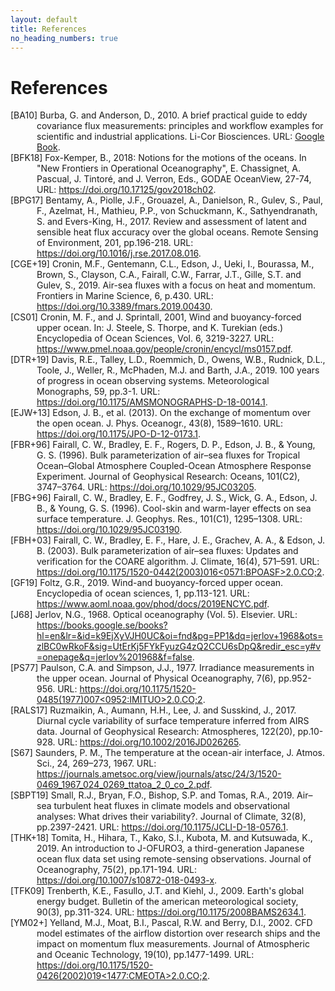 ```yaml
---
layout: default
title: References
no_heading_numbers: true
---
```


# References

<div id="BA10" class="reference">
[BA10] Burba, G. and Anderson, D., 2010. A brief practical guide to eddy covariance flux measurements: principles and workflow examples for scientific and industrial applications. Li-Cor Biosciences. URL: <a href="https://books.google.se/books?hl=en&lr=&id=mCsI1_8GdrIC&oi=fnd&pg=PA6&dq=A+Brief+Practical+Guide+to+Eddy+Covariance+Flux+Measurements:+Principles+and+Workflow+Examples+for+Scientific+and+Industrial+Applications&ots=TMPk3_Uk8Y&sig=GUa0x8L60KvtJlMslJ2ktmbJZVw&redir_esc=y#v=onepage&q=A%20Brief%20Practical%20Guide%20to%20Eddy%20Covariance%20Flux%20Measurements%3A%20Principles%20and%20Workflow%20Examples%20for%20Scientific%20and%20Industrial%20Applications&f=false">Google Book</a>.
</div>

<div id="BFK18" class="reference">
[BFK18] Fox-Kemper, B., 2018: Notions for the motions of the oceans. In "New Frontiers in Operational Oceanography", E. Chassignet, A. Pascual, J. Tintoré, and J. Verron, Eds., GODAE OceanView, 27-74, URL: <a href="https://doi.org/10.17125/gov2018ch02">https://doi.org/10.17125/gov2018ch02</a>.
</div>

<div id="BPG17" class="reference">
[BPG17] Bentamy, A., Piolle, J.F., Grouazel, A., Danielson, R., Gulev, S., Paul, F., Azelmat, H., Mathieu, P.P., von Schuckmann, K., Sathyendranath, S. and Evers-King, H., 2017. Review and assessment of latent and sensible heat flux accuracy over the global oceans. Remote Sensing of Environment, 201, pp.196-218. URL: <a href="https://doi.org/10.1016/j.rse.2017.08.016">https://doi.org/10.1016/j.rse.2017.08.016</a>.
</div>

<div id="CGE+19" class="reference">
[CGE+19] Cronin, M.F., Gentemann, C.L., Edson, J., Ueki, I., Bourassa, M., Brown, S., Clayson, C.A., Fairall, C.W., Farrar, J.T., Gille, S.T. and Gulev, S., 2019. Air-sea fluxes with a focus on heat and momentum. Frontiers in Marine Science, 6, p.430. URL: <a href="https://doi.org/10.3389/fmars.2019.00430">https://doi.org/10.3389/fmars.2019.00430</a>.
</div>

<div id="CS01" class="reference">
[CS01] Cronin, M. F., and J. Sprintall, 2001, Wind and buoyancy-forced upper ocean. In: J. Steele, S. Thorpe, and K. Turekian (eds.) Encyclopedia of Ocean Sciences, Vol. 6, 3219-3227. URL: <a href="https://www.pmel.noaa.gov/people/cronin/encycl/ms0157.pdf">https://www.pmel.noaa.gov/people/cronin/encycl/ms0157.pdf</a>.
</div>

<div id="DTR+19" class="reference">
[DTR+19] Davis, R.E., Talley, L.D., Roemmich, D., Owens, W.B., Rudnick, D.L., Toole, J., Weller, R., McPhaden, M.J. and Barth, J.A., 2019. 100 years of progress in ocean observing systems. Meteorological Monographs, 59, pp.3-1. URL: <a href="https://doi.org/10.1175/AMSMONOGRAPHS-D-18-0014.1">https://doi.org/10.1175/AMSMONOGRAPHS-D-18-0014.1</a>.
</div>

<div id="EJW+13" class="reference">
[EJW+13] Edson, J. B., et al. (2013). On the exchange of momentum over the open ocean. J. Phys. Oceanogr., 43(8), 1589–1610. URL: <a href="https://doi.org/10.1175/JPO-D-12-0173.1">https://doi.org/10.1175/JPO-D-12-0173.1</a>.
</div>

<div id="FBR+96" class="reference">
[FBR+96] Fairall, C. W., Bradley, E. F., Rogers, D. P., Edson, J. B., & Young, G. S. (1996). Bulk parameterization of air–sea fluxes for Tropical Ocean–Global Atmosphere Coupled-Ocean Atmosphere Response Experiment. Journal of Geophysical Research: Oceans, 101(C2), 3747–3764. URL: <a href="https://doi.org/10.1029/95JC03205">https://doi.org/10.1029/95JC03205</a>.
</div>

<div id="FBG+96" class="reference">
[FBG+96] Fairall, C. W., Bradley, E. F., Godfrey, J. S., Wick, G. A., Edson, J. B., & Young, G. S. (1996). Cool-skin and warm-layer effects on sea surface temperature. J. Geophys. Res., 101(C1), 1295–1308. URL: <a href="https://doi.org/10.1029/95JC03190">https://doi.org/10.1029/95JC03190</a>.
</div>

<div id="FBH+03" class="reference">
[FBH+03] Fairall, C. W., Bradley, E. F., Hare, J. E., Grachev, A. A., & Edson, J. B. (2003). Bulk parameterization of air–sea fluxes: Updates and verification for the COARE algorithm. J. Climate, 16(4), 571–591. URL: <a href="https://doi.org/10.1175/1520-0442(2003)016<0571:BPOASF>2.0.CO;2">https://doi.org/10.1175/1520-0442(2003)016<0571:BPOASF>2.0.CO;2</a>.
</div>

<div id="GF19" class="reference">
[GF19] Foltz, G.R., 2019. Wind-and buoyancy-forced upper ocean. Encyclopedia of ocean sciences, 1, pp.113-121. URL: <a href="https://www.aoml.noaa.gov/phod/docs/2019ENCYC.pdf">https://www.aoml.noaa.gov/phod/docs/2019ENCYC.pdf</a>.
</div>

<div id="J68" class="reference">
[J68] Jerlov, N.G., 1968. Optical oceanography (Vol. 5). Elsevier. URL: <a href="https://books.google.se/books?hl=en&lr=&id=k9EjXyVJH0UC&oi=fnd&pg=PP1&dq=jerlov+1968&ots=zlBC0wRkoF&sig=UtErKj5FYkFyuzG4zQ2CCU6sDpQ&redir_esc=y#v=onepage&q=jerlov%201968&f=false">https://books.google.se/books?hl=en&lr=&id=k9EjXyVJH0UC&oi=fnd&pg=PP1&dq=jerlov+1968&ots=zlBC0wRkoF&sig=UtErKj5FYkFyuzG4zQ2CCU6sDpQ&redir_esc=y#v=onepage&q=jerlov%201968&f=false</a>.
</div>


<div id="PS77" class="reference">
[PS77] Paulson, C.A. and Simpson, J.J., 1977. Irradiance measurements in the upper ocean. Journal of Physical Oceanography, 7(6), pp.952-956. URL: <a href="https://doi.org/10.1175/1520-0485(1977)007<0952:IMITUO>2.0.CO;2">https://doi.org/10.1175/1520-0485(1977)007<0952:IMITUO>2.0.CO;2</a>.
</div>

<div id="RALS17" class="reference">
[RALS17] Ruzmaikin, A., Aumann, H.H., Lee, J. and Susskind, J., 2017. Diurnal cycle variability of surface temperature inferred from AIRS data. Journal of Geophysical Research: Atmospheres, 122(20), pp.10-928. URL: <a href="https://doi.org/10.1002/2016JD026265">https://doi.org/10.1002/2016JD026265</a>.
</div>

<div id="S67" class="reference">
[S67] Saunders, P. M., The temperature at the ocean-air interface, J. Atmos. Sci., 24, 269–273, 1967. URL: <a href="https://journals.ametsoc.org/view/journals/atsc/24/3/1520-0469_1967_024_0269_ttatoa_2_0_co_2.pdf">https://journals.ametsoc.org/view/journals/atsc/24/3/1520-0469_1967_024_0269_ttatoa_2_0_co_2.pdf</a>.
</div>

<div id="SBPT19" class="reference">
[SBPT19] Small, R.J., Bryan, F.O., Bishop, S.P. and Tomas, R.A., 2019. Air–sea turbulent heat fluxes in climate models and observational analyses: What drives their variability?. Journal of Climate, 32(8), pp.2397-2421. URL: <a href="https://doi.org/10.1175/JCLI-D-18-0576.1">https://doi.org/10.1175/JCLI-D-18-0576.1</a>.
</div>

<div id="THK+18" class="reference">
[THK+18] Tomita, H., Hihara, T., Kako, S.I., Kubota, M. and Kutsuwada, K., 2019. An introduction to J-OFURO3, a third-generation Japanese ocean flux data set using remote-sensing observations. Journal of Oceanography, 75(2), pp.171-194. URL: <a href="https://doi.org/10.1007/s10872-018-0493-x">https://doi.org/10.1007/s10872-018-0493-x</a>.
</div>

<div id="TFK09" class="reference">
[TFK09] Trenberth, K.E., Fasullo, J.T. and Kiehl, J., 2009. Earth's global energy budget. Bulletin of the american meteorological society, 90(3), pp.311-324. URL: <a href="https://doi.org/10.1175/2008BAMS2634.1">https://doi.org/10.1175/2008BAMS2634.1</a>.
</div>

<div id="YM02+" class="reference">
[YM02+] Yelland, M.J., Moat, B.I., Pascal, R.W. and Berry, D.I., 2002. CFD model estimates of the airflow distortion over research ships and the impact on momentum flux measurements. Journal of Atmospheric and Oceanic Technology, 19(10), pp.1477-1499. URL: <a href="https://doi.org/10.1175/1520-0426(2002)019<1477:CMEOTA>2.0.CO;2">https://doi.org/10.1175/1520-0426(2002)019<1477:CMEOTA>2.0.CO;2</a>.
</div>

<style>
.reference {
    text-indent: -3em; /* Negative indent for the first line */
    padding-left: 3em; /* Indent for subsequent lines */
}
</style>

<script>
document.addEventListener('DOMContentLoaded', function() {
  // Check if we have a hash in the URL
  if(window.location.hash) {
    const targetId = window.location.hash.substring(1);
    const targetElement = document.getElementById(targetId);
    
    if(targetElement) {
      // Scroll to the element
      setTimeout(function() {
        targetElement.scrollIntoView();
      }, 100);
    }
  }
});
</script>